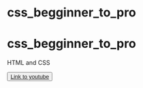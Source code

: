 # css_begginner_to_pro
# css_begginner_to_pro
<!DOCTYPE html>
<html lang="en">



<body>
    <p> HTML and CSS</p>
    <button>
        <a href="https://www.youtube.com" target="_blank"> Link to youtube</a>
    </button>

</body>

</html>
